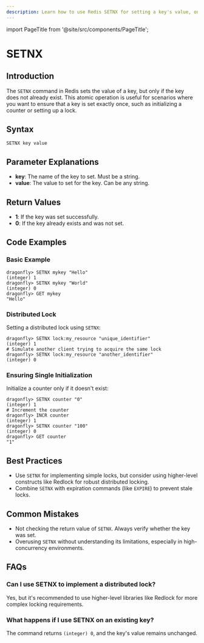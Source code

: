 ```yaml
---
description: Learn how to use Redis SETNX for setting a key's value, only if the key does not exist.
---
```


import PageTitle from '@site/src/components/PageTitle';

# SETNX

<PageTitle title="Redis SETNX Explained (Better Than Official Docs)" />

## Introduction

The `SETNX` command in Redis sets the value of a key, but only if the key does not already exist. This atomic operation is useful for scenarios where you want to ensure that a key is set exactly once, such as initializing a counter or setting up a lock.

## Syntax

```plaintext
SETNX key value
```

## Parameter Explanations

- **key**: The name of the key to set. Must be a string.
- **value**: The value to set for the key. Can be any string.

## Return Values

- **1**: If the key was set successfully.
- **0**: If the key already exists and was not set.

## Code Examples

### Basic Example

```cli
dragonfly> SETNX mykey "Hello"
(integer) 1
dragonfly> SETNX mykey "World"
(integer) 0
dragonfly> GET mykey
"Hello"
```

### Distributed Lock

Setting a distributed lock using `SETNX`:

```cli
dragonfly> SETNX lock:my_resource "unique_identifier"
(integer) 1
# Simulate another client trying to acquire the same lock
dragonfly> SETNX lock:my_resource "another_identifier"
(integer) 0
```

### Ensuring Single Initialization

Initialize a counter only if it doesn't exist:

```cli
dragonfly> SETNX counter "0"
(integer) 1
# Increment the counter
dragonfly> INCR counter
(integer) 1
dragonfly> SETNX counter "100"
(integer) 0
dragonfly> GET counter
"1"
```

## Best Practices

- Use `SETNX` for implementing simple locks, but consider using higher-level constructs like Redlock for robust distributed locking.
- Combine `SETNX` with expiration commands (like `EXPIRE`) to prevent stale locks.

## Common Mistakes

- Not checking the return value of `SETNX`. Always verify whether the key was set.
- Overusing `SETNX` without understanding its limitations, especially in high-concurrency environments.

## FAQs

### Can I use SETNX to implement a distributed lock?

Yes, but it's recommended to use higher-level libraries like Redlock for more complex locking requirements.

### What happens if I use SETNX on an existing key?

The command returns `(integer) 0`, and the key's value remains unchanged.
